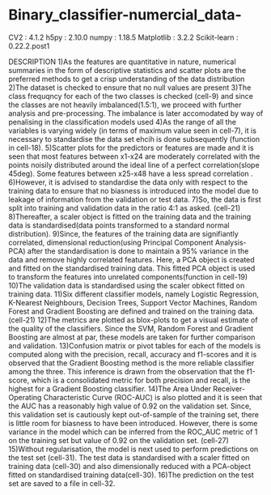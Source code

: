 # Binary_classifier-numercial_data-

CV2 : 4.1.2
h5py : 2.10.0
numpy : 1.18.5
Matplotlib : 3.2.2
Scikit-learn : 0.22.2.post1


DESCRIPTION
1)As the features are quantitative in nature, numerical summaries in the form of descriptive statistics and scatter plots are the preferred methods to get a crisp understanding of the data distribution
2)The dataset is checked to ensure that no null values are present
3)The class frequqncy for each of the two classes is checked (cell-9) and since the classes are not heavily imbalanced(1.5:1), we proceed with further analysis and pre-processing. The imbalance is later accomodated by way of penalising in the classification models used
4)As the range of all the variables is varying widely (in terms of maximum value seen in cell-7), it is necessary to standardise the data set ehcih is done subsequently (function in cell-18). 
5)Scatter plots for the predictors or features are made and it is seen that most features between x1-x24 are moderately correlated with the points noisily distributed around the ideal line of a perfect correlation(slope 45deg). Some features between x25-x48 have a less spread correlation .
6)However, it is advised to standardise the data only with respect to the training data to ensure that no biasness is introduced into the model due to leakage of information from the validation or test data.
7)So, the data is first split into training and validation data in the ratio 4:1 as asked. (cell-21)
8)Thereafter, a scaler object is fitted on the training data and the training data is standardised(data points transformed to a standard normal distribution).
9)Since, the features of the training data are signifiantly correlated, dimensional reduction(using Principal Component Analysis-PCA) after the standardisation is done to maintain a 95% variance in the data and remove highly correlated features. Here, a PCA object is created and fitted on the standardised training data. This fitted PCA object is used to transform the features into unrelated components(function in cell-19)
10)The validation data is standardised using the scaler obkect fitted on training data.
11)Six different classifier models, namely Logistic Regression, K-Nearest Neighbours, Decision Trees, Support Vector Machines, Random Forest and Gradient Boosting are defined and trained on the training data.(cell-21)
12)The metrics are plotted as blox-plots to get a visual estimate of the quality of the classifiers. Since the SVM, Random Forest and Gradient Boosting are almost at par, these models are taken for further comparison and validation. 
13)Confusion matrix or pivot tables for each of the models is computed along with the precision, recall, accuracy and f1-scores and it is observed that the Gradient Boosting method is the more reliable classifier among the three. This inference is drawn from the observation that the f1-score, which is a consolidated metric for both precision and recall, is the highest for a Gradient Boosting classifier. 
14)The Area Under Receiver-Operating Characteristic Curve (ROC-AUC) is also plotted and it is seen that the AUC has a reasonably high value of 0.92 on the validation set. Since, this validation set is cautiously kept out-of-sample of the training set, there is little room for biasness to have been introduced. However, there is some variance in the model which can be inferred from the ROC_AUC metric of 1 on the training set but value of 0.92 on the validation set. (cell-27)
15)Without regularisation, the model is next used to perform predictions on the test set (cell-31). The test data is standardised with a scaler fitted on training data (cell-30) and also dimensionally reduced with a PCA-object fitted on standardised training data(cell-30).
16)The prediction on the test set are saved to a file in cell-32. 

